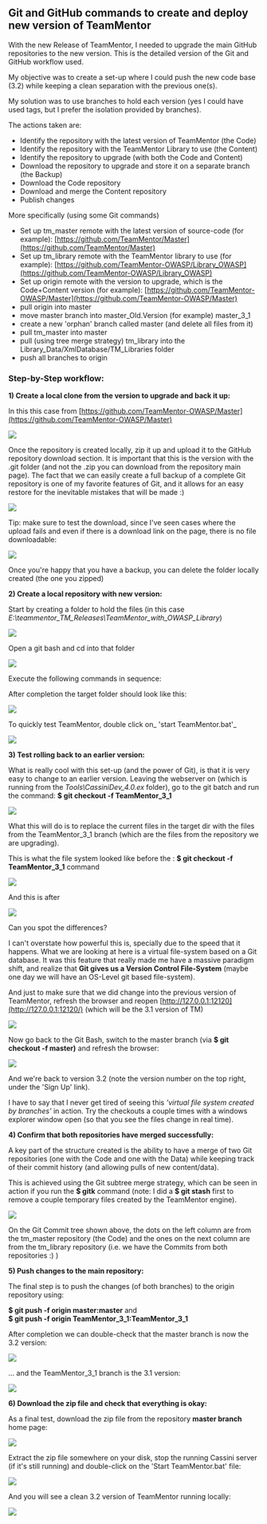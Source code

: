 ## Git and GitHub commands to create and deploy new version of TeamMentor

With the new Release of TeamMentor, I needed to upgrade the main GitHub repositories to the new version. This is the detailed version of the Git and GitHub workflow used.

My objective was to create a set-up where I could push the new code base (3.2) while keeping a clean separation with the previous one(s).

My solution was to use branches to hold each version (yes I could have used tags, but I prefer the isolation provided by branches).

The actions taken are:  

  * Identify the repository with the latest version of TeamMentor (the Code)
  * Identify the repository with the TeamMentor Library to use (the Content)
  * Identify the repository to upgrade (with both the Code and Content)
  * Download the repository to upgrade and store it on a separate branch (the Backup)
  * Download the Code repository
  * Download and merge the Content repository
  * Publish changes

More specifically (using some Git commands)

  * Set up tm_master remote with the latest version of source-code (for example): [https://github.com/TeamMentor/Master](https://github.com/TeamMentor/Master)
  * Set up tm_library remote with the TeamMentor library to use (for example): [https://github.com/TeamMentor-OWASP/Library_OWASP](https://github.com/TeamMentor-OWASP/Library_OWASP)
  * Set up origin remote with the version to upgrade, which is the Code+Content version (for example): [https://github.com/TeamMentor-OWASP/Master](https://github.com/TeamMentor-OWASP/Master)
  * pull origin into master
  * move master branch into master_Old.Version (for example) master_3_1
  * create a new 'orphan' branch called master (and delete all files from it)
  * pull tm_master into master
  * pull (using tree merge strategy) tm_library into the Library_Data/XmlDatabase/TM_Libraries folder
  * push all branches to origin

### Step-by-Step workflow:

**1) Create a local clone from the version to upgrade and back it up:**

In this this case from [https://github.com/TeamMentor-OWASP/Master](https://github.com/TeamMentor-OWASP/Master)

![](images/CropperCapture_5B1_5D.jpg)

Once the repository is created locally, zip it up and upload it to the GitHub repository download section. It is important that this is the version with the .git folder (and not the .zip you can download from the repository main page). The fact that we can easily create a full backup of a complete Git repository is one of my favorite features of Git, and it allows for an easy restore for the inevitable mistakes that will be made :)

![](images/CropperCapture_5B2_5D.jpg)

Tip: make sure to test the download, since I've seen cases where the upload fails and even if there is a download link on the page, there is no file downloadable:

![](images/CropperCapture_5B5_5D.jpg)

Once you're happy that you have a backup, you can delete the folder locally created (the one you zipped)

**2) Create a local repository with new version:**

Start by creating a folder to hold the files (in this case *E:\teammentor\_TM_Releases\TeamMentor_with_OWASP_Library*)

![](images/CropperCapture_5B7_5D.jpg)

Open a git bash and cd into that folder

![](images/CropperCapture_5B8_5D.jpg)

Execute the following commands in sequence:

After completion the target folder should look like this:

![](images/CropperCapture_5B10_5D.jpg)

To quickly test TeamMentor, double click on_ 'start TeamMentor.bat'_

![](images/CropperCapture_5B11_5D.jpg)

**3) Test rolling back to an earlier version:**

What is really cool with this set-up (and the power of Git), is that it is very easy to change to an earlier version.
Leaving the webserver on (which is running from the _Tools\CassiniDev_4.0.ex_ folder), go to the git batch and run the command: **$ git checkout -f TeamMentor_3_1**

![](images/CropperCapture_5B12_5D.jpg)

What this will do is to replace the current files in the target dir with the files from the TeamMentor_3_1 branch (which are the files from the repository we are upgrading).

This is what the file system looked like before the : **$ git checkout -f TeamMentor_3_1** command

![](images/CropperCapture_5B14_5D.jpg)

And this is after

![](images/CropperCapture_5B13_5D.jpg)

Can you spot the differences?

I can't overstate how powerful this is, specially due to the speed that it happens. What we are looking at here is a virtual file-system based on a Git database. It was this feature that really made me have a massive paradigm shift, and realize that **Git gives us a Version Control File-System** (maybe one day we will have an OS-Level git based file-system).

And just to make sure that we did change into the previous version of TeamMentor, refresh the browser and reopen [http://127.0.0.1:12120](http://127.0.0.1:12120/) (which will be the 3.1 version of TM)

![](images/CropperCapture_5B15_5D.jpg)

Now go back to the Git Bash, switch to the master branch (via **$ git checkout -f master)** and refresh the browser:

![](images/CropperCapture_5B17_5D.jpg)

And we're back to version 3.2 (note the version number on the top right, under the 'Sign Up' link).

I have to say that I never get tired of seeing this _'virtual file system created by branches'_ in action. Try the checkouts a couple times with a windows explorer window open (so that you see the files change in real time).

**4) Confirm that both repositories have merged successfully:**

A key part of the structure created is the ability to have a merge of two Git repositories (one with the Code and one with the Data) while keeping track of their commit history (and allowing pulls of new content/data).

This is achieved using the Git subtree merge strategy, which can be seen in action if you run the **$ gitk** command (note: I did a **$ git stash** first to remove a couple temporary files created by the TeamMentor engine).

![](images/CropperCapture_5B18_5D.jpg)

On the Git Commit tree shown above, the dots on the left column are from the tm_master repository (the Code) and the ones on the next column are from the tm_library repository (i.e. we have the Commits from both repositories :) )

**5) Push changes to the main repository:**

The final step is to push the changes (of both branches) to the origin repository using:

**$ git push -f origin master:master** and  
**$ git push -f origin TeamMentor_3_1:TeamMentor_3_1**

After completion we can double-check that the master branch is now the 3.2 version:

![](images/CropperCapture_5B19_5D.jpg)

... and the TeamMentor_3_1 branch is the 3.1 version:  

![](images/CropperCapture_5B20_5D.jpg)

**6) Download the zip file and check that everything is okay:**

As a final test, download the zip file from the repository **master branch** home page:

![](images/CropperCapture_5B21_5D.jpg)

Extract the zip file somewhere on your disk, stop the running Cassini server (if it's still running) and double-click on the 'Start TeamMentor.bat' file:

![](images/CropperCapture_5B22_5D.jpg)

And you will see a clean 3.2 version of TeamMentor running locally:

![](images/CropperCapture_5B23_5D.jpg)

